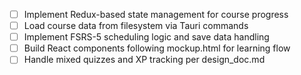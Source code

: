 - [ ] Implement Redux-based state management for course progress
- [ ] Load course data from filesystem via Tauri commands
- [ ] Implement FSRS-5 scheduling logic and save data handling
- [ ] Build React components following mockup.html for learning flow
- [ ] Handle mixed quizzes and XP tracking per design_doc.md
